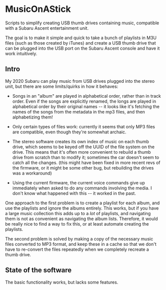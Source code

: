 # MusicOnAStick

Scripts to simplify creating USB thumb drives containing music,
compatible with a Subaru Ascent entertainment unit.

The goal is to make it simple and quick to take a bunch of playlists
in M3U files (such as those created by iTunes) and create a USB
thumb drive that can be plugged into the USB port on the Subaru
Ascent console and have it work intuitively.

## Intro

My 2020 Subaru can play music from USB drives plugged into the
stereo unit, but there are some limits/quirks in how it behaves:

 * Songs in an "album" are played in alphabetical order, rather
    than in track order.  Even if the songs are explicitly renamed,
    the longs are played in alphabetical order by their original
    names -- it looks like it's fetching the names of the songs
    from the metadata in the mp3 files, and then alphabetizing
    them!

 * Only certain types of files work: currently it seems that only
    MP3 files are compatible, even though they're somewhat archaic.

 * The stereo software creates its own index of music on each thumb
    drive, which seems to be keyed off the UUID of the file system
    on the drive.  This means that it's often more convenient to
    rebuild a thumb drive from scratch than to modify it; sometimes
    the car doesn't seem to catch all the changes.  (this might
    have been fixed in more recent revs of the firmware, or it might
    be some other bug, but rebuilding the drives was a workaround)

 * Using the current firmware, the current voice commands give up
   immediately when asked to do any commands involving the media.
   I don't know what happened with this -- it worked in the past.

One approach to the first problem is to create a playlist for each
album, and use the playlists and ignore the albums entirely.  This
works, but if you have a large music collection this adds up to a
_lot_ of playlists, and navigating them is not as convenient as
navigating the album lists.  Therefore, it would be really nice to
find a way to fix this, or at least automate creating the playlists.

The second problem is solved by making a copy of the necessary music
files converted to MP3 format, and keep these in a cache so that
we don't have to re-convert the files repeatedly when we completely
recreate a thumb drive.

## State of the software

The basic functionality works, but lacks some features.
